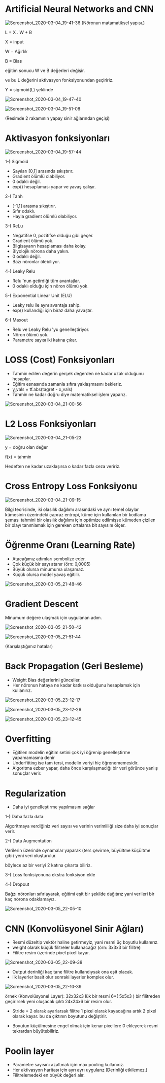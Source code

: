 # Artificial Neural Networks and CNN

![Screenshot_2020-03-04_19-41-36](https://user-images.githubusercontent.com/54184905/76018028-a9334580-5f30-11ea-8364-350535da0b5d.png)
(Nöronun matamatiksel yapısı.)

L = X . W + B

X = input

W = Ağırlık

B = Bias

eğitim sonucu W ve B değerleri değişir.

ve bu L değerini aktivasyon fonksiyonundan geçiririz.

Y = sigmoid(L) şeklinde

![Screenshot_2020-03-04_19-47-40](https://user-images.githubusercontent.com/54184905/76018509-35de0380-5f31-11ea-8312-86354152398c.png)

![Screenshot_2020-03-04_19-51-08](https://user-images.githubusercontent.com/54184905/76018680-881f2480-5f31-11ea-946e-43716580461c.png)

(Resimde 2 rakamının yapay sinir ağlarından geçişi)

# Aktivasyon fonksiyonları

![Screenshot_2020-03-04_19-57-44](https://user-images.githubusercontent.com/54184905/76018888-e6e49e00-5f31-11ea-93d2-a1940b46e129.png)


1-) Sigmoid

* Sayıları [0,1] arasında sıkıştırır.
* Gradient ölümlü olabiliyor.
* 0 odaklı değil.
* exp() hesaplaması yapar ve yavaş çalışır.


2-) Tanh

* [-1,1] arasına sıkıştırır.
* Sıfır odaklı.
* Hayla gradient ölümlü olabiliyor.


3-) ReLu

* Negatifse 0, pozitifse olduğu gibi geçer.
* Gradient ölümü yok.
* Bilgisayarın hesaplaması daha kolay.
* Biyolojik nörona daha yakın.
* 0 odaklı değil.
* Bazı nöronlar ölebiliyor.


4-) Leaky Relu

* Relu 'nun getirdiği tüm avantajlar.
* 0 odaklı olduğu için nöron ölümü yok.


5-) Exponential Linear Unit (ELU)

* Leaky relu ile aynı avantaja sahip.
* exp() kullandığı için biraz daha yavaştır.


6-) Maxout

* Relu ve Leaky Relu 'yu genelleştiriyor.
* Nöron ölümü yok.
* Parametre sayısı iki katına çıkar.

# LOSS (Cost) Fonksiyonları

* Tahmin edilen değerin gerçek değerden ne kadar uzak olduğunu hesaplar.
* Eğitim esnasında zamanla sıfıra yaklaşmasını bekleriz.
* y_vals = tf.abs(tagret - x_vals)
* Tahmin ne kadar doğru diye matematiksel işlem yaparız.

![Screenshot_2020-03-04_21-00-56](https://user-images.githubusercontent.com/54184905/76020190-07adf300-5f34-11ea-8178-03dddef8b511.png)

# L2 Loss Fonksiyonları

![Screenshot_2020-03-04_21-05-23](https://user-images.githubusercontent.com/54184905/76020362-53609c80-5f34-11ea-87ab-355a19656dd6.png)

y = doğru olan değer

f(x) = tahmin

Hedeften ne kadar uzaklaşırsa o kadar fazla ceza veririz.

# Cross Entropy Loss Fonksiyonu

![Screenshot_2020-03-04_21-09-15](https://user-images.githubusercontent.com/54184905/76020590-c36f2280-5f34-11ea-8614-d0604e0aaac9.png)

Bilgi teorisinde, iki olasılık dağılımı arasındaki ve aynı temel olaylar kümesinin üzerindeki çapraz entropi, küme için kullanılan bir kodlama şeması tahmini bir olasılık dağılımı için optimize edilmişse kümeden çizilen bir olayı tanımlamak için gereken ortalama bit sayısını ölçer.

# Öğrenme Oranı (Learning Rate)

* Atacağımız adımları sembolize eder.
* Çok küçük bir sayı atanır (örn: 0,0005)
* Büyük olursa minumuma ulaşamaz.
* Küçük olursa model yavaş eğitilir.

![Screenshot_2020-03-05_21-48-46](https://user-images.githubusercontent.com/54184905/76021057-9d964d80-5f35-11ea-945b-89555a18a094.png)

# Gradient Descent

Minumum değere ulaşmak için uygulanan adım.

![Screenshot_2020-03-05_21-50-42](https://user-images.githubusercontent.com/54184905/76021209-e221e900-5f35-11ea-9eb7-9eed99c4e198.png)

![Screenshot_2020-03-05_21-51-44](https://user-images.githubusercontent.com/54184905/76021349-34630a00-5f36-11ea-9c8f-8081518e8b30.png)

(Karşılaştığımız hatalar)

# Back Propagation (Geri Besleme)

* Weight Bias değerlerini günceller.
* Her nöronun hataya ne kadar katkısı olduğunu hesaplamak için kullanırız.

![Screenshot_2020-03-05_23-12-17](https://user-images.githubusercontent.com/54184905/76021815-03cfa000-5f37-11ea-85bf-c0e9c5f8be75.png)

![Screenshot_2020-03-05_23-12-26](https://user-images.githubusercontent.com/54184905/76021828-07fbbd80-5f37-11ea-8248-778cdf119884.png)

![Screenshot_2020-03-05_23-12-45](https://user-images.githubusercontent.com/54184905/76021833-0b8f4480-5f37-11ea-9bda-588e98c4bf62.png)

# Overfitting

* Eğitilen modelin eğitim setini çok iyi öğrenip genelleştirme yapamamasına denir
* Underfitting ise tam tersi, modelin veriyi hiç öğrenememesidir.
* Algoritma ezber yapar, daha önce karşılaşmadığı bir veri görünce yanlış sonuçlar verir.

# Regularization

* Daha iyi genelleştirme yapılmasını sağlar

1-) Daha fazla data

Algoritmaya verdiğiniz veri sayısı ve verinin verimliliği size daha iyi sonuçlar verir.

2-) Data Augmentation

Verilerin üzerinde oynamalar yaparak (ters çevirme, büyültme küçültme gibi) yeni veri oluşturulur.

böylece az bir veriyi 2 katına çıkarta biliriz.

3-) Loss fonksiyonuna ekstra fonksiyon ekle

4-) Dropout

Bağzı nöronları sıfırlayarak, eğitimi eşit bir şekilde dağıtırız yani verileri bir kaç nörona odaklamayız.

![Screenshot_2020-03-05_22-05-10](https://user-images.githubusercontent.com/54184905/76022458-40e86200-5f38-11ea-814c-e5ced6058647.png)

# CNN (Konvolüsyonel Sinir Ağları)

* Resmi düzeltip vektör haline getirmeyiz, yani resmi üç boyutlu kullanırız.
* weight olarak küçük filitreler kullanacağız (örn: 3x3x3 bir filitre)
* Filitre resim üzerinde pixel pixel kayar.

![Screenshot_2020-03-05_22-09-38](https://user-images.githubusercontent.com/54184905/76022728-c10ec780-5f38-11ea-88f3-e2d2e4f1e60f.png)

* Output derinliği kaç tane filitre kullandıysak ona eşit olacak.
* ilk layerler basit olur sonraki layerler komplex olur.

![Screenshot_2020-03-05_22-10-39](https://user-images.githubusercontent.com/54184905/76022968-44301d80-5f39-11ea-9088-d0f09c04cb6a.png)

örnek (Konvolüsyonel Layer): 32x32x3 lük bir resmi 6*( 5x5x3 ) bir filitreden geçirirsek yeni oluşacak çıktı 24x24x6 bir resim olur.

* Stride = 2 olarak ayarlarsak filitre 1 pixel olarak kayacağına artık 2 pixel olarak kayar.
bu da çıktının boyutunu değiştirir.

* Boyutun küçülmesine engel olmak için kenar pixellere 0 ekleyerek resmi tekrardan büyütebiliriz.

# Poolin layer

* Parametre sayısını azaltmak için max pooling kullanırız.
* Her aktivasyon haritası için ayrı ayrı uygularız (Derinliği etkilemez.)
* Filitrelemedeki en büyük değeri alır.




